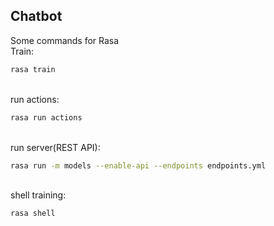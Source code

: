 ## Chatbot
Some commands for Rasa
<br>Train: 
``` bash
rasa train
```
<br>run actions:
``` bash
rasa run actions
```
<br>run server(REST API):
``` bash
rasa run -m models --enable-api --endpoints endpoints.yml
```
<br>shell training:
 ``` bash
 rasa shell
 ```

